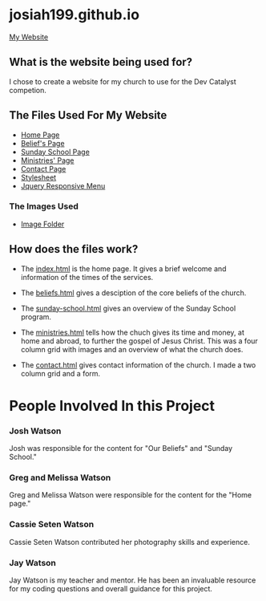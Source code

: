 # josiah199.github.io

[My Website](https://josiah199.github.io)

## What is the website being used for?

I chose to create a website for my church to use for the Dev Catalyst competion.

## The Files Used For My Website

* [Home Page](index.html)
* [Belief's Page](beliefs.html)
* [Sunday School Page](sunday-school.html)
* [Ministries' Page](ministries.html)
* [Contact Page](contact.html)
* [Stylesheet](style.css)
* [Jquery Responsive Menu](script.js)

### The Images Used

* [Image Folder](img)

## How does the files work?

* The [index.html](index.html) is the home page. It gives a brief welcome
 and information of the times of the services.

* The [beliefs.html](beliefs.html) gives a desciption of the core beliefs of the church.

* The [sunday-school.html](sunday-school.html) gives an overview of the Sunday School program.

* The [ministries.html](ministries.html) tells how the chuch gives its time and money, at home and abroad, to further the gospel of Jesus Christ. 
 This was a four column grid with images and an overview of what the church does.

* The [contact.html](contact.html) gives contact information of the church. I made a two column grid and a form.

# People Involved In this Project

### Josh Watson

Josh was responsible for the content for "Our Beliefs" and "Sunday School."

### Greg and Melissa Watson

Greg and Melissa Watson were responsible for the content for the "Home page."

### Cassie Seten Watson

Cassie Seten Watson contributed her photography skills and experience.

### Jay Watson

Jay Watson is my teacher and mentor. He has been an invaluable resource for my coding questions and overall
guidance for this project.
